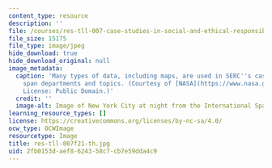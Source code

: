 ```yaml
---
content_type: resource
description: ''
file: /courses/res-tll-007-case-studies-in-social-and-ethical-responsibilities-of-computing-fall-2021/2fb0153daef8624358c7cb7e59dda4c9_res-tll-007f21-th.jpg
file_size: 15175
file_type: image/jpeg
hide_download: true
hide_download_original: null
image_metadata:
  caption: 'Many types of data, including maps, are used in SERC''s case studies which
    span departments and topics. (Courtesy of [NASA](https://www.nasa.gov/image-feature/nyc-last-night).
    License: Public Domain.)'
  credit: ''
  image-alt: Image of New York City at night from the International Space Station.
learning_resource_types: []
license: https://creativecommons.org/licenses/by-nc-sa/4.0/
ocw_type: OCWImage
resourcetype: Image
title: res-tll-007f21-th.jpg
uid: 2fb0153d-aef8-6243-58c7-cb7e59dda4c9
---
```

